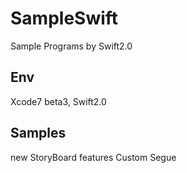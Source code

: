 # SampleSwift
Sample Programs by Swift2.0

## Env
Xcode7 beta3, Swift2.0

## Samples

new StoryBoard features
Custom Segue
